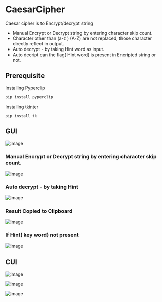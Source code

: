 # CaesarCipher
Caesar cipher is to Encrypt/decrypt string 
* Manual  Encrypt or Decrypt string by entering character skip count.
* Character other than (a-z ) (A-Z) are not replaced, those character directly reflect in output.
* Auto decrypt - by taking Hint word as input.
* Auto decript can the flag( Hint word) is present in Encripted string or not.

## Prerequisite
Installing Pyperclip
```
pip install pyperclip
```
Installing tkinter
```
pip install tk
```

## GUI

![image](https://user-images.githubusercontent.com/72183261/160582959-f998f6f7-574e-4bea-8f27-0812c7de1731.png)
### Manual  Encrypt or Decrypt string by entering character skip count.
 
![image](https://user-images.githubusercontent.com/72183261/160584757-625ddee6-5e6e-4da1-a62a-51b0f7df5c00.png)

### Auto decrypt - by taking Hint
![image](https://user-images.githubusercontent.com/72183261/160583971-ebb6b65b-d27a-4d6b-8d5c-698c118bf41f.png)

### Result Copied to Clipboard
![image](https://user-images.githubusercontent.com/72183261/160583980-176465ba-7bdf-4f20-934b-c3ce68d64775.png)

### If Hint( key word) not present
![image](https://user-images.githubusercontent.com/72183261/160584121-14fc9f67-23dc-4a68-bf0b-6d7e9a6ebc8c.png)

## CUI

![image](https://user-images.githubusercontent.com/72183261/132846694-14bd8097-0e91-4def-ba37-8f7197ece42c.png)

![image](https://user-images.githubusercontent.com/72183261/132846720-b8bd2332-7961-46c4-b75a-144acb3a305f.png)


![image](https://user-images.githubusercontent.com/72183261/132846751-70f928aa-4b9c-4357-956d-ea065bd6a457.png)
